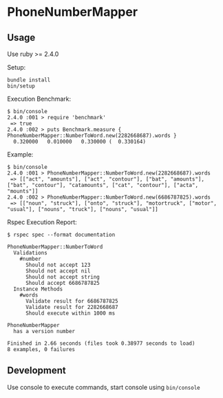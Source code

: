 # PhoneNumberMapper

## Usage

Use ruby >= 2.4.0

Setup:

```
bundle install
bin/setup
```

Execution Benchmark:

```
$ bin/console
2.4.0 :001 > require 'benchmark'
 => true
2.4.0 :002 > puts Benchmark.measure { PhoneNumberMapper::NumberToWord.new(2282668687).words }
  0.320000   0.010000   0.330000 (  0.330164)
```

Example:

```
$ bin/console
2.4.0 :001 > PhoneNumberMapper::NumberToWord.new(2282668687).words
 => [["act", "amounts"], ["act", "contour"], ["bat", "amounts"], ["bat", "contour"], "catamounts", ["cat", "contour"], ["acta", "mounts"]]
2.4.0 :002 > PhoneNumberMapper::NumberToWord.new(6686787825).words
 => [["noun", "struck"], ["onto", "struck"], "motortruck", ["motor", "usual"], ["nouns", "truck"], ["nouns", "usual"]]
 ```

Rspec Execution Report:

```
$ rspec spec --format documentation

PhoneNumberMapper::NumberToWord
  Validations
    #number
      Should not accept 123
      Should not accept nil
      Should not accept string
      Should accept 6686787825
  Instance Methods
    #words
      Validate result for 6686787825
      Validate result for 2282668687
      Should execute within 1000 ms

PhoneNumberMapper
  has a version number

Finished in 2.66 seconds (files took 0.38977 seconds to load)
8 examples, 0 failures
```

## Development

Use console to execute commands, start console using `bin/console`
